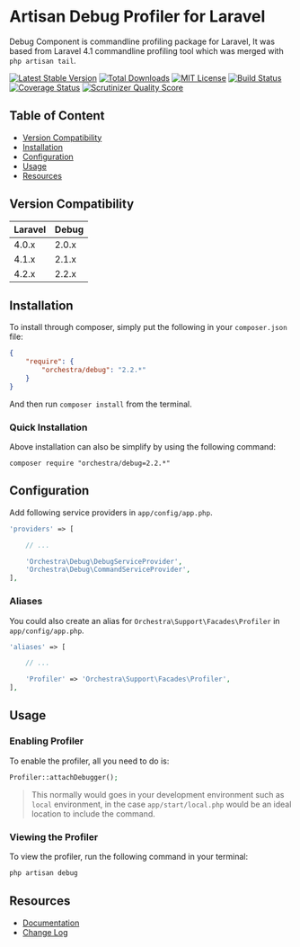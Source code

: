 Artisan Debug Profiler for Laravel
==============

Debug Component is commandline profiling package for Laravel, It was based from Laravel 4.1 commandline profiling tool which was merged with `php artisan tail`.

[![Latest Stable Version](https://img.shields.io/github/release/orchestral/debug.svg?style=flat)](https://packagist.org/packages/orchestra/debug)
[![Total Downloads](https://img.shields.io/packagist/dt/orchestra/debug.svg?style=flat)](https://packagist.org/packages/orchestra/debug)
[![MIT License](https://img.shields.io/packagist/l/orchestra/debug.svg?style=flat)](https://packagist.org/packages/orchestra/debug)
[![Build Status](https://img.shields.io/travis/orchestral/debug/2.2.svg?style=flat)](https://travis-ci.org/orchestral/debug)
[![Coverage Status](https://img.shields.io/coveralls/orchestral/debug/2.2.svg?style=flat)](https://coveralls.io/r/orchestral/debug?branch=2.2)
[![Scrutinizer Quality Score](https://img.shields.io/scrutinizer/g/orchestral/debug/2.2.svg?style=flat)](https://scrutinizer-ci.com/g/orchestral/debug/)

## Table of Content

* [Version Compatibility](#version-compatibility)
* [Installation](#installation)
* [Configuration](#configuration)
* [Usage](#usage)
* [Resources](#resources)

## Version Compatibility

Laravel    | Debug
:----------|:----------
 4.0.x     | 2.0.x
 4.1.x     | 2.1.x
 4.2.x     | 2.2.x

## Installation

To install through composer, simply put the following in your `composer.json` file:

```json
{
	"require": {
		"orchestra/debug": "2.2.*"
	}
}
```

And then run `composer install` from the terminal.

### Quick Installation

Above installation can also be simplify by using the following command:

    composer require "orchestra/debug=2.2.*"

## Configuration

Add following service providers in `app/config/app.php`.

```php
'providers' => [

	// ...

	'Orchestra\Debug\DebugServiceProvider',
	'Orchestra\Debug\CommandServiceProvider',
],
```

### Aliases

You could also create an alias for `Orchestra\Support\Facades\Profiler` in `app/config/app.php`.

```php
'aliases' => [

    // ...

	'Profiler' => 'Orchestra\Support\Facades\Profiler',
],
```

## Usage

### Enabling Profiler

To enable the profiler, all you need to do is:

```php
Profiler::attachDebugger();
```

> This normally would goes in your development environment such as `local` environment, in the case `app/start/local.php` would be an ideal location to include the command.

### Viewing the Profiler

To view the profiler, run the following command in your terminal:

```bash
php artisan debug
```

## Resources

* [Documentation](http://orchestraplatform.com/docs/latest/components/debug)
* [Change Log](http://orchestraplatform.com/docs/latest/components/debug/changes#v2-2)
